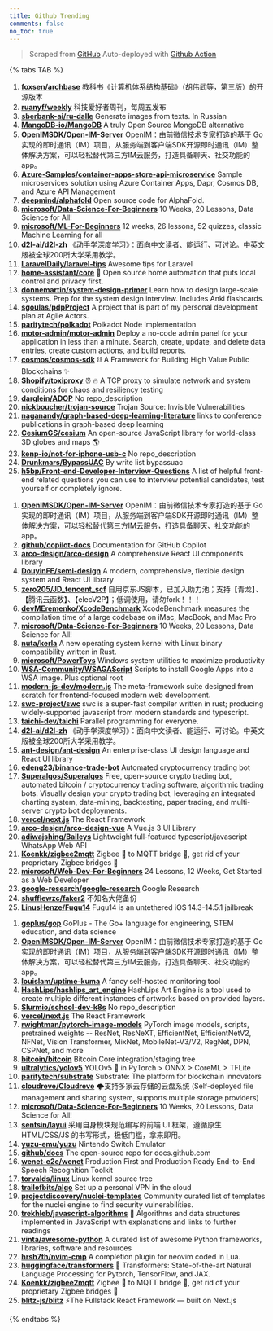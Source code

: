 ```yaml
---
title: Github Trending
comments: false
no_toc: true
---
```


> Scraped from [GitHub](https://github.com/trending)
Auto-deployed with [Github Action](https://docs.github.com/en/actions)

{% tabs TAB %}
<!-- tab Daily -->
1. [**foxsen/archbase**](https://github.com/foxsen/archbase)
教科书《计算机体系结构基础》（胡伟武等，第三版）的开源版本
2. [**ruanyf/weekly**](https://github.com/ruanyf/weekly)
科技爱好者周刊，每周五发布
3. [**sberbank-ai/ru-dalle**](https://github.com/sberbank-ai/ru-dalle)
Generate images from texts. In Russian
4. [**MangoDB-io/MangoDB**](https://github.com/MangoDB-io/MangoDB)
A truly Open Source MongoDB alternative
5. [**OpenIMSDK/Open-IM-Server**](https://github.com/OpenIMSDK/Open-IM-Server)
OpenIM：由前微信技术专家打造的基于 Go 实现的即时通讯（IM）项目，从服务端到客户端SDK开源即时通讯（IM）整体解决方案，可以轻松替代第三方IM云服务，打造具备聊天、社交功能的app。
6. [**Azure-Samples/container-apps-store-api-microservice**](https://github.com/Azure-Samples/container-apps-store-api-microservice)
Sample microservices solution using Azure Container Apps, Dapr, Cosmos DB, and Azure API Management
7. [**deepmind/alphafold**](https://github.com/deepmind/alphafold)
Open source code for AlphaFold.
8. [**microsoft/Data-Science-For-Beginners**](https://github.com/microsoft/Data-Science-For-Beginners)
10 Weeks, 20 Lessons, Data Science for All!
9. [**microsoft/ML-For-Beginners**](https://github.com/microsoft/ML-For-Beginners)
12 weeks, 26 lessons, 52 quizzes, classic Machine Learning for all
10. [**d2l-ai/d2l-zh**](https://github.com/d2l-ai/d2l-zh)
《动手学深度学习》：面向中文读者、能运行、可讨论。中英文版被全球200所大学采用教学。
11. [**LaravelDaily/laravel-tips**](https://github.com/LaravelDaily/laravel-tips)
Awesome tips for Laravel
12. [**home-assistant/core**](https://github.com/home-assistant/core)
🏡 Open source home automation that puts local control and privacy first.
13. [**donnemartin/system-design-primer**](https://github.com/donnemartin/system-design-primer)
Learn how to design large-scale systems. Prep for the system design interview. Includes Anki flashcards.
14. [**sgoulas/pdpProject**](https://github.com/sgoulas/pdpProject)
A project that is part of my personal development plan at Agile Actors.
15. [**paritytech/polkadot**](https://github.com/paritytech/polkadot)
Polkadot Node Implementation
16. [**motor-admin/motor-admin**](https://github.com/motor-admin/motor-admin)
Deploy a no-code admin panel for your application in less than a minute. Search, create, update, and delete data entries, create custom actions, and build reports.
17. [**cosmos/cosmos-sdk**](https://github.com/cosmos/cosmos-sdk)
⛓️ A Framework for Building High Value Public Blockchains ✨
18. [**Shopify/toxiproxy**](https://github.com/Shopify/toxiproxy)
⏰ 🔥 A TCP proxy to simulate network and system conditions for chaos and resiliency testing
19. [**darglein/ADOP**](https://github.com/darglein/ADOP)
No repo_description
20. [**nickboucher/trojan-source**](https://github.com/nickboucher/trojan-source)
Trojan Source: Invisible Vulnerabilities
21. [**naganandy/graph-based-deep-learning-literature**](https://github.com/naganandy/graph-based-deep-learning-literature)
links to conference publications in graph-based deep learning
22. [**CesiumGS/cesium**](https://github.com/CesiumGS/cesium)
An open-source JavaScript library for world-class 3D globes and maps 🌎
23. [**kenp-io/not-for-iphone-usb-c**](https://github.com/kenp-io/not-for-iphone-usb-c)
No repo_description
24. [**Drunkmars/BypassUAC**](https://github.com/Drunkmars/BypassUAC)
By write list bypassuac
25. [**h5bp/Front-end-Developer-Interview-Questions**](https://github.com/h5bp/Front-end-Developer-Interview-Questions)
A list of helpful front-end related questions you can use to interview potential candidates, test yourself or completely ignore.
<!-- endtab -->
<!-- tab Weekly -->
1. [**OpenIMSDK/Open-IM-Server**](https://github.com/OpenIMSDK/Open-IM-Server)
OpenIM：由前微信技术专家打造的基于 Go 实现的即时通讯（IM）项目，从服务端到客户端SDK开源即时通讯（IM）整体解决方案，可以轻松替代第三方IM云服务，打造具备聊天、社交功能的app。
2. [**github/copilot-docs**](https://github.com/github/copilot-docs)
Documentation for GitHub Copilot
3. [**arco-design/arco-design**](https://github.com/arco-design/arco-design)
A comprehensive React UI components library
4. [**DouyinFE/semi-design**](https://github.com/DouyinFE/semi-design)
A modern, comprehensive, flexible design system and React UI library
5. [**zero205/JD_tencent_scf**](https://github.com/zero205/JD_tencent_scf)
自用京东JS脚本，已加入助力池；支持【青龙】、【腾讯云函数】、【elecV2P】；低调使用，请勿fork！！！
6. [**devMEremenko/XcodeBenchmark**](https://github.com/devMEremenko/XcodeBenchmark)
XcodeBenchmark measures the compilation time of a large codebase on iMac, MacBook, and Mac Pro
7. [**microsoft/Data-Science-For-Beginners**](https://github.com/microsoft/Data-Science-For-Beginners)
10 Weeks, 20 Lessons, Data Science for All!
8. [**nuta/kerla**](https://github.com/nuta/kerla)
A new operating system kernel with Linux binary compatibility written in Rust.
9. [**microsoft/PowerToys**](https://github.com/microsoft/PowerToys)
Windows system utilities to maximize productivity
10. [**WSA-Community/WSAGAScript**](https://github.com/WSA-Community/WSAGAScript)
Scripts to install Google Apps into a WSA image. Plus optional root
11. [**modern-js-dev/modern.js**](https://github.com/modern-js-dev/modern.js)
The meta-framework suite designed from scratch for frontend-focused modern web development.
12. [**swc-project/swc**](https://github.com/swc-project/swc)
swc is a super-fast compiler written in rust; producing widely-supported javascript from modern standards and typescript.
13. [**taichi-dev/taichi**](https://github.com/taichi-dev/taichi)
Parallel programming for everyone.
14. [**d2l-ai/d2l-zh**](https://github.com/d2l-ai/d2l-zh)
《动手学深度学习》：面向中文读者、能运行、可讨论。中英文版被全球200所大学采用教学。
15. [**ant-design/ant-design**](https://github.com/ant-design/ant-design)
An enterprise-class UI design language and React UI library
16. [**edeng23/binance-trade-bot**](https://github.com/edeng23/binance-trade-bot)
Automated cryptocurrency trading bot
17. [**Superalgos/Superalgos**](https://github.com/Superalgos/Superalgos)
Free, open-source crypto trading bot, automated bitcoin / cryptocurrency trading software, algorithmic trading bots. Visually design your crypto trading bot, leveraging an integrated charting system, data-mining, backtesting, paper trading, and multi-server crypto bot deployments.
18. [**vercel/next.js**](https://github.com/vercel/next.js)
The React Framework
19. [**arco-design/arco-design-vue**](https://github.com/arco-design/arco-design-vue)
A Vue.js 3 UI Library
20. [**adiwajshing/Baileys**](https://github.com/adiwajshing/Baileys)
Lightweight full-featured typescript/javascript WhatsApp Web API
21. [**Koenkk/zigbee2mqtt**](https://github.com/Koenkk/zigbee2mqtt)
Zigbee 🐝 to MQTT bridge 🌉, get rid of your proprietary Zigbee bridges 🔨
22. [**microsoft/Web-Dev-For-Beginners**](https://github.com/microsoft/Web-Dev-For-Beginners)
24 Lessons, 12 Weeks, Get Started as a Web Developer
23. [**google-research/google-research**](https://github.com/google-research/google-research)
Google Research
24. [**shufflewzc/faker2**](https://github.com/shufflewzc/faker2)
不知名大佬备份
25. [**LinusHenze/Fugu14**](https://github.com/LinusHenze/Fugu14)
Fugu14 is an untethered iOS 14.3-14.5.1 jailbreak
<!-- endtab -->
<!-- tab Monthly -->
1. [**goplus/gop**](https://github.com/goplus/gop)
GoPlus - The Go+ language for engineering, STEM education, and data science
2. [**OpenIMSDK/Open-IM-Server**](https://github.com/OpenIMSDK/Open-IM-Server)
OpenIM：由前微信技术专家打造的基于 Go 实现的即时通讯（IM）项目，从服务端到客户端SDK开源即时通讯（IM）整体解决方案，可以轻松替代第三方IM云服务，打造具备聊天、社交功能的app。
3. [**louislam/uptime-kuma**](https://github.com/louislam/uptime-kuma)
A fancy self-hosted monitoring tool
4. [**HashLips/hashlips_art_engine**](https://github.com/HashLips/hashlips_art_engine)
HashLips Art Engine is a tool used to create multiple different instances of artworks based on provided layers.
5. [**Slurmio/school-dev-k8s**](https://github.com/Slurmio/school-dev-k8s)
No repo_description
6. [**vercel/next.js**](https://github.com/vercel/next.js)
The React Framework
7. [**rwightman/pytorch-image-models**](https://github.com/rwightman/pytorch-image-models)
PyTorch image models, scripts, pretrained weights -- ResNet, ResNeXT, EfficientNet, EfficientNetV2, NFNet, Vision Transformer, MixNet, MobileNet-V3/V2, RegNet, DPN, CSPNet, and more
8. [**bitcoin/bitcoin**](https://github.com/bitcoin/bitcoin)
Bitcoin Core integration/staging tree
9. [**ultralytics/yolov5**](https://github.com/ultralytics/yolov5)
YOLOv5 🚀 in PyTorch > ONNX > CoreML > TFLite
10. [**paritytech/substrate**](https://github.com/paritytech/substrate)
Substrate: The platform for blockchain innovators
11. [**cloudreve/Cloudreve**](https://github.com/cloudreve/Cloudreve)
🌩支持多家云存储的云盘系统 (Self-deployed file management and sharing system, supports multiple storage providers)
12. [**microsoft/Data-Science-For-Beginners**](https://github.com/microsoft/Data-Science-For-Beginners)
10 Weeks, 20 Lessons, Data Science for All!
13. [**sentsin/layui**](https://github.com/sentsin/layui)
采用自身模块规范编写的前端 UI 框架，遵循原生 HTML/CSS/JS 的书写形式，极低门槛，拿来即用。
14. [**yuzu-emu/yuzu**](https://github.com/yuzu-emu/yuzu)
Nintendo Switch Emulator
15. [**github/docs**](https://github.com/github/docs)
The open-source repo for docs.github.com
16. [**wenet-e2e/wenet**](https://github.com/wenet-e2e/wenet)
Production First and Production Ready End-to-End Speech Recognition Toolkit
17. [**torvalds/linux**](https://github.com/torvalds/linux)
Linux kernel source tree
18. [**trailofbits/algo**](https://github.com/trailofbits/algo)
Set up a personal VPN in the cloud
19. [**projectdiscovery/nuclei-templates**](https://github.com/projectdiscovery/nuclei-templates)
Community curated list of templates for the nuclei engine to find security vulnerabilities.
20. [**trekhleb/javascript-algorithms**](https://github.com/trekhleb/javascript-algorithms)
📝 Algorithms and data structures implemented in JavaScript with explanations and links to further readings
21. [**vinta/awesome-python**](https://github.com/vinta/awesome-python)
A curated list of awesome Python frameworks, libraries, software and resources
22. [**hrsh7th/nvim-cmp**](https://github.com/hrsh7th/nvim-cmp)
A completion plugin for neovim coded in Lua.
23. [**huggingface/transformers**](https://github.com/huggingface/transformers)
🤗 Transformers: State-of-the-art Natural Language Processing for Pytorch, TensorFlow, and JAX.
24. [**Koenkk/zigbee2mqtt**](https://github.com/Koenkk/zigbee2mqtt)
Zigbee 🐝 to MQTT bridge 🌉, get rid of your proprietary Zigbee bridges 🔨
25. [**blitz-js/blitz**](https://github.com/blitz-js/blitz)
⚡️The Fullstack React Framework — built on Next.js
<!-- endtab -->
{% endtabs %}
